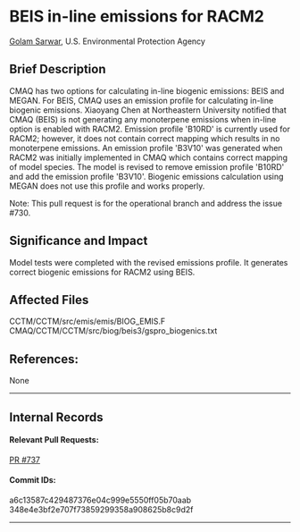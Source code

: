 
# BEIS in-line emissions for RACM2 

[Golam Sarwar](mailto:sarwar.golam@epa.gov), U.S. Environmental Protection Agency

## Brief Description
CMAQ has two options for calculating in-line biogenic emissions: BEIS and MEGAN. For BEIS, CMAQ uses an emission profile for calculating in-line biogenic emissions. Xiaoyang Chen at Northeastern University notified that CMAQ (BEIS) is not generating any monoterpene emissions when in-line option is enabled with RACM2. Emission profile 'B10RD' is currently used for RACM2; however, it does not contain correct mapping which results in no monoterpene emissions. An emission profile 'B3V10' was generated when RACM2 was initially implemented in CMAQ which contains correct mapping of model species. The model is revised to remove emission profile 'B10RD' and add the emission profile 'B3V10'. Biogenic emissions calculation using MEGAN does not use this profile and works properly.

Note: This pull request is for the operational branch and address the issue #730.
 
## Significance and Impact

Model tests were completed with the revised emissions profile. It generates correct biogenic emissions for RACM2 using BEIS.

## Affected Files

CCTM/CCTM/src/emis/emis/BIOG_EMIS.F
CMAQ/CCTM/CCTM/src/biog/beis3/gspro_biogenics.txt

## References:
None

-----
## Internal Records
#### Relevant Pull Requests:
[PR #737](https://github.com/usepa/cmaq_dev/pull/737)
#### Commit IDs:
a6c13587c429487376e04c999e5550ff05b70aab
348e4e3bf2e707f73859299358a908625b8c9d2f

-----
